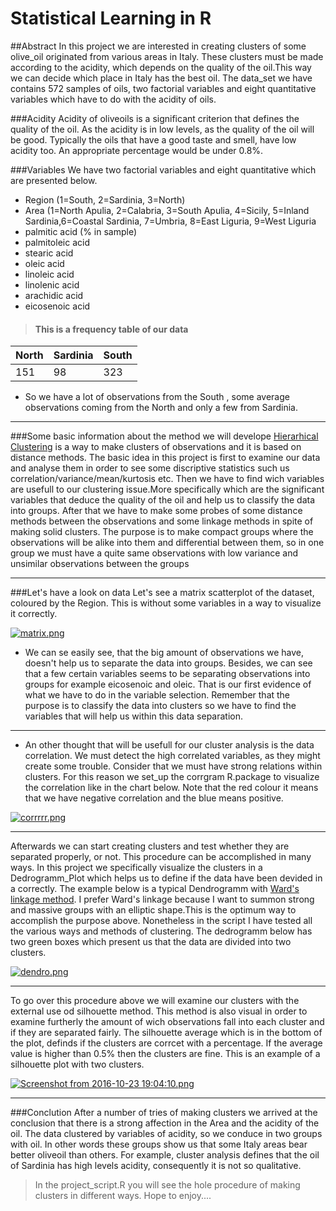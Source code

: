 # Statistical Learning in R

##Abstract
In this project we are interested in creating clusters of some olive_oil originated from various areas in Italy. These clusters must be made 
according to the acidity, which depends on the quality of the oil.This way we can decide which place in Italy has the best oil.
The data_set we have contains 572 samples of oils, two factorial variables and eight quantitative variables which have to do with the acidity of oils.

###Acidity
Acidity of oliveoils is a significant criterion that defines the quality of the oil. As the acidity is in low levels, as the  quality of the oil will be good.
Typically the oils that have a good taste and smell, have low acidity too. An appropriate percentage would be under 0.8%. 

###Variables
We have two factorial variables and eight quantitative which are presented below. 

+ Region (1=South, 2=Sardinia, 3=North)
+ Area (1=North Apulia, 2=Calabria, 3=South Apulia, 4=Sicily, 5=Inland Sardinia,6=Coastal Sardinia, 7=Umbria, 8=East Liguria, 9=West Liguria
+ palmitic acid (% in sample)
+ palmitoleic acid
+ stearic acid
+ oleic acid
+ linoleic acid
+ linolenic acid
+ arachidic acid
+ eicosenoic acid

> #### This is a frequency table of our data

|North | Sardinia | South |
|-------|----------|------|
|151    |   98     |  323 |

+ So we have a lot of observations from the South , some average observations coming from the North and only a few from Sardinia.

----

###Some basic information about the method we will develope
[Hierarhical Clustering](http://www.saedsayad.com/clustering_hierarchical.htm) is a way to make clusters of observations and it is based on distance methods.
The basic idea in this project is first to examine our data and analyse them in order to see some discriptive statistics such us correlation/variance/mean/kurtosis etc.
Then we have to find wich variables are usefull to our clustering issue.More specifically which are the significant variables that deduce the quality of the oil and help us to classify the data into groups.
After that we have to make some probes of some distance methods between the observations and some linkage methods in spite of making solid clusters.
The purpose is to make compact groups where the observations will be alike into them and differential between them, so in one group we must have a quite same observations with low variance and unsimilar observations between the groups

-----

###Let's have a look on data
Let's see a matrix scatterplot of the dataset, coloured by the Region. This is without some variables in a way to visualize it correctly.

[![matrix.png](https://s12.postimg.org/kaathasz1/matrix.png)](https://postimg.org/image/4othxch0p/)

+ We can se easily see, that the big amount of observations we have, doesn't help us to separate the data into groups. Besides, we can see that a few certain variables seems to be separating observations into groups for example eicosenoic and oleic.
That is our first evidence of what we have to do in the variable selection. 
Remember that the purpose is to classify the data into clusters so we have to find the variables that will help us within this data separation.

----

+ An other thought that will be usefull for our cluster analysis is the data correlation. We must detect the high correlated variables, as they might create some trouble. Consider that we must have strong relations within clusters.
For this reason we set_up the corrgram R.package to visualize the correlation like in the chart below. Note that the red colour it means that we have negative correlation and the blue means positive.

[![corrrrr.png](https://s13.postimg.org/ekd1cgz13/corrrrr.png)](https://postimg.org/image/q9h10fpzn/)

----

Afterwards we can start creating clusters and test whether they are separated properly, or not. 
This procedure can be accomplished in many ways. In this project we specifically visualize the clusters in a Dedrogramm_Plot which helps us to define if the data have been devided in a correctly.
The example below is a typical Dendrogramm with [Ward's linkage method](https://en.wikipedia.org/wiki/Ward%27s_method).
I prefer Ward's linkage because I want to summon strong and massive groups with an elliptic shape.This is the optimum way to accomplish the purpose above.
Nonetheless in the script I have tested all the various ways and methods of clustering.
The dedrogramm below has two green boxes which present us that the data are divided into two clusters. 

[![dendro.png](https://s14.postimg.org/dywr0yk69/dendro.png)](https://postimg.org/image/gg8i8842l/)

----

To go over this procedure above we will examine our clusters with the external use od silhouette method. 
This method is also visual in order to examine furtherly the amount of wich observations fall into each cluster and if they are separated fairly.
The silhouette average which is in the bottom of the plot, definds if the clusters are corrcet with a percentage. If the average value is higher than 0.5% then the clusters are fine.
This is an example of a silhouette plot with two clusters.

[![Screenshot from 2016-10-23 19:04:10.png](https://s18.postimg.org/hf3ioakfd/Screenshot_from_2016_10_23_19_04_10.png)](https://postimg.org/image/p7u6g9qed/)

----

###Conclution
After a number of tries of making clusters we arrived at the conclusion that there is a strong affection in the Area and the acidity of the oil. The data clustered by variables of acidity, so we conduce in two groups with oil. In other words these groups show us that some Italy areas bear better oliveoil than others. For example, cluster analysis defines that the oil of Sardinia has high levels acidity, consequently it is not so qualitative.

> In the project_script.R you will see the hole procedure of making clusters in different ways. Hope to enjoy....





